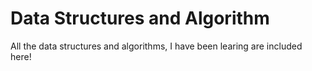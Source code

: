 # Data Structures and Algorithm
All the data structures and algorithms, I have been learing are included here!